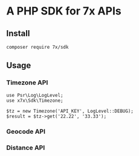 # A PHP SDK for 7x APIs

## Install

```
composer require 7x/sdk
```

## Usage

### Timezone API

```
use Psr\Log\LogLevel;
use x7x\Sdk\Timezone;

$tz = new Timezone('API_KEY', LogLevel::DEBUG);
$result = $tz->get('22.22', '33.33');
```

### Geocode API


### Distance API